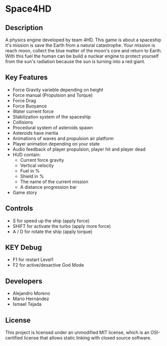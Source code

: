 # Space4HD

## Description

A physics engine developed by team 4HD. This game is about a spaceship it's mission is save the Earth from a natural catastrophe.
Your mission is reach moon, collect the blue matter of the moon's core and return to Earth. With this fuel the human can be build 
a nuclear engine to protect yourself from the sun's radiation because the sun is turning into a red giant.

## Key Features

 - Force Gravity varieble depending on height
 - Force manual (Propulsion and Torque)
 - Force Drag
 - Force Buoyance
 - Water current force
 - Stabilization system of the spaceship
 - Collisions
 - Procedural system of asteroids spawn
 - Asteroids have inertia
 - Animations of waves and propulsion air platform
 - Player animation depending on your state
 - Audio feedback of player propulsion, player hit and player dead 
 - HUD contain: 
   + Current force gravity
   + Vertical velocity
   + Fuel in %
   + Shield in %
   + The name of the current mission
   + A distance progression bar
 - Game story
 
## Controls

 - S for speed up the ship (apply force)
 - SHIFT for activate the turbo (apply more force)
 - A / D for rotate the ship (apply torque)

## KEY Debug

 - F1 for restart Level1
 - F2 for active/desactive God Mode

## Developers

 - Alejandro Moreno
 - Mario Hernández
 - Ismael Tejada

## License

This project is licensed under an unmodified MIT license, which is an OSI-certified license that allows static linking with closed source software.
